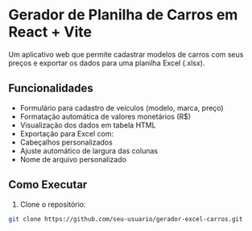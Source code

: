 # Gerador de Planilha de Carros em React + Vite

Um aplicativo web que permite cadastrar modelos de carros com seus preços e exportar os dados para uma planilha Excel (.xlsx).

## Funcionalidades

- Formulário para cadastro de veículos (modelo, marca, preço)
- Formatação automática de valores monetários (R$)
- Visualização dos dados em tabela HTML
-  Exportação para Excel com:
  - Cabeçalhos personalizados
  - Ajuste automático de largura das colunas
  - Nome de arquivo personalizado

## Como Executar

1. Clone o repositório:
```bash
git clone https://github.com/seu-usuario/gerador-excel-carros.git